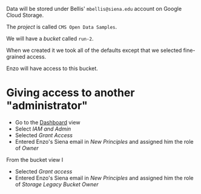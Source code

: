 Data will be stored under Bellis' `mbellis@siena.edu` account on Google Cloud Storage. 

The *project* is called `CMS Open Data Samples`. 

We will have a *bucket* called `run-2`.

When we created it we took all of the defaults except that we selected fine-grained access. 

Enzo will have access to this bucket. 

# Giving access to another "administrator"

* Go to the [Dashboard](https://console.cloud.google.com/welcome?authuser=1&project=cms-open-data-samples) view
* Select *IAM and Admin*
* Selected *Grant Access*
* Entered Enzo's Siena email in *New Principles* and assigned him the role of *Owner*

From the bucket view I 
* Selected *Grant access*
* Entered Enzo's Siena email in *New Principles* and assigned him the role of *Storage Legacy Bucket Owner*


